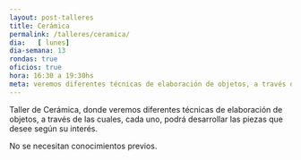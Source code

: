 ```yaml
---
layout: post-talleres
title: Cerámica
permalink: /talleres/ceramica/
dia:   [ lunes]
dia-semana: 13
rondas: true
oficios: true
hora: 16:30 a 19:30hs
meta: veremos diferentes técnicas de elaboración de objetos, a través de las cuales, cada uno, podrá desarrollar las piezas que desee según su interés.
---
```


Taller de Cerámica, donde veremos diferentes técnicas de elaboración de objetos, a través de las cuales, cada uno,  podrá desarrollar las piezas que desee según su interés.

No se necesitan conocimientos previos.
